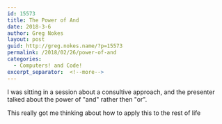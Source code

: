 ```yaml
---
id: 15573
title: The Power of And
date: 2018-3-6
author: Greg Nokes
layout: post
guid: http://greg.nokes.name/?p=15573
permalink: /2018/02/26/power-of-and
categories:
  - Computers! and Code!
excerpt_separator:  <!--more-->
---
```

I was sitting in a session about a consultive approach, and the presenter talked about the power of "and" rather then "or".
<!--more-->

This really got me thinking about how to apply this to the rest of life